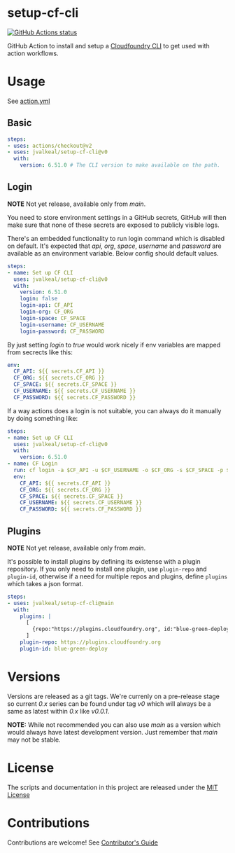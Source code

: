 # setup-cf-cli

<p align="left">
  <a href="https://github.com/jvalkeal/setup-cf-cli"><img alt="GitHub Actions status" src="https://github.com/jvalkeal/setup-cf-cli/workflows/Main%20workflow/badge.svg"></a>
</p>

GitHub Action to install and setup a [Cloudfoundry CLI](https://github.com/cloudfoundry/cli)
to get used with action workflows.

# Usage

See [action.yml](action.yml)

## Basic
```yaml
steps:
- uses: actions/checkout@v2
- uses: jvalkeal/setup-cf-cli@v0
  with:
    version: 6.51.0 # The CLI version to make available on the path.
```

## Login

**NOTE**
Not yet release, available only from _main_.

You need to store environment settings in a GitHub secrets,
GitHub will then make sure that none of these secrets are exposed
to publicly visible logs.

There's an embedded functionality to run login command which is disabled
on default. It's expected that _api_, _org_, _space_, _username_ and
_password_ are available as an environment variable. Below config
should default values.

```yaml
steps:
- name: Set up CF CLI
  uses: jvalkeal/setup-cf-cli@v0
  with:
    version: 6.51.0
    login: false
    login-api: CF_API
    login-org: CF_ORG
    login-space: CF_SPACE
    login-username: CF_USERNAME
    login-password: CF_PASSWORD
```

By just setting _login_ to _true_ would work nicely if env variables are
mapped from secrects like this:

```yaml
env:
  CF_API: ${{ secrets.CF_API }}
  CF_ORG: ${{ secrets.CF_ORG }}
  CF_SPACE: ${{ secrets.CF_SPACE }}
  CF_USERNAME: ${{ secrets.CF_USERNAME }}
  CF_PASSWORD: ${{ secrets.CF_PASSWORD }}
```

If a way actions does a login is not suitable, you can always do it
manually by doing something like:

```yaml
steps:
- name: Set up CF CLI
  uses: jvalkeal/setup-cf-cli@v0
  with:
    version: 6.51.0
- name: CF Login
  run: cf login -a $CF_API -u $CF_USERNAME -o $CF_ORG -s $CF_SPACE -p $CF_PASSWORD
  env:
    CF_API: ${{ secrets.CF_API }}
    CF_ORG: ${{ secrets.CF_ORG }}
    CF_SPACE: ${{ secrets.CF_SPACE }}
    CF_USERNAME: ${{ secrets.CF_USERNAME }}
    CF_PASSWORD: ${{ secrets.CF_PASSWORD }}
```


## Plugins

**NOTE**
Not yet release, available only from _main_.

It's possible to install plugins by defining its existense with a plugin repository.
If you only need to install one plugin, use `plugin-repo` and `plugin-id`, otherwise
if a need for multiple repos and plugins, define `plugins` which takes a json format.

```yaml
steps:
- uses: jvalkeal/setup-cf-cli@main
  with:
    plugins: |
      [
        {repo:"https://plugins.cloudfoundry.org", id:"blue-green-deploy"}
      ]
    plugin-repo: https://plugins.cloudfoundry.org
    plugin-id: blue-green-deploy
```

# Versions

Versions are released as a git tags. We're currenly on a pre-release stage so
current _0.x_ series can be found under tag _v0_ which will always be a same
as latest within _0.x_ like _v0.0.1_.

**NOTE:** While not recommended you can also use _main_ as a version which
would always have latest development version. Just remember that _main_
may not be stable.

# License

The scripts and documentation in this project are released under the [MIT License](LICENSE)

# Contributions

Contributions are welcome!  See [Contributor's Guide](docs/contributors.md)
